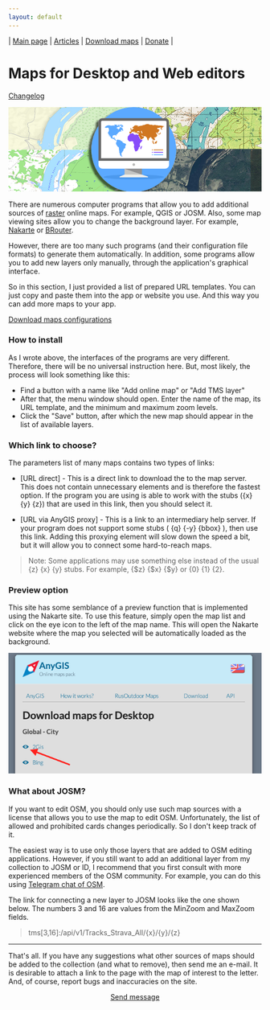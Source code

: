 ```yaml
---
layout: default
---
```


| [Main page][01] | [Articles][02] | [Download maps][03] | [Donate][04] |


[01]: /index_en
[02]: /Web/Html/Articles_en
[03]: /Web/Html/DownloadPage_en
[04]: https://www.donationalerts.com/r/nnngrach




# Maps for Desktop and Web editors

[Changelog][00]

[00]: /Web/Html/Changelog_en

![](/Web/Img/4mapsDesktop.png)

There are numerous computer programs that allow you to add additional sources of [raster][001] online maps. For example, QGIS or JOSM. Also, some map viewing sites allow you to change the background layer. For example, [Nakarte][002] or [BRouter][003].

However, there are too many such programs (and their configuration file formats) to generate them automatically. In addition, some programs allow you to add new layers only manually, through the application's graphical interface.

So in this section, I just provided a list of prepared URL templates. You can just copy and paste them into the app or website you use. And this way you can add more maps to your app.

[Download maps configurations][11]

[001]: /Web/Html/Vektor_and_raster_en
[002]: https://nakarte.me
[003]: https://brouter.de/brouter-web/

[11]: /Web/Html/Download/Desktop_Full_en



### How to install

As I wrote above, the interfaces of the programs are very different. Therefore, there will be no universal instruction here. But, most likely, the process will look something like this:

* Find a button with a name like "Add online map" or "Add TMS layer"
* After that, the menu window should open. Enter the name of the map, its URL template, and the minimum and maximum zoom levels.
* Click the "Save" button, after which the new map should appear in the list of available layers.



### Which link to choose? 

The parameters list of many maps contains two types of links: 

* [URL direct] - This is a direct link to download the to the map server. This does not contain unnecessary elements and is therefore the fastest option. If the program you are using is able to work with the stubs ({x} {y} {z}) that are used in this link, then you should select it.

* [URL via AnyGIS proxy] - This is a link to an intermediary help server. If your program does not support some stubs ( {q} {-y} {bbox} ), then use this link. Adding this proxying element will slow down the speed a bit, but it will allow you to connect some hard-to-reach maps.


> Note: Some applications may use something else instead of the usual {z} {x} {y} stubs. For example, {$z} {$x} {$y}  or  {0} {1} {2}.



### Preview option

This site has some semblance of a preview function that is implemented using the Nakarte site. To use this feature, simply open the map list and click on the eye icon to the left of the map name. This will open the Nakarte website where the map you selected will be automatically loaded as the background.

![](/Web/Img/desktop_eye_icon.png)



### What about JOSM?

If you want to edit OSM, you should only use such map sources with a license that allows you to use the map to edit OSM. Unfortunately, the list of allowed and prohibited cards changes periodically. So I don't keep track of it. 

The easiest way is to use only those layers that are added to OSM editing applications. However, if you still want to add an additional layer from my collection to JOSM or ID, I recommend that you first consult with more experienced members of the OSM community. For example, you can do this using [Telegram chat of OSM][21].

The link for connecting a new layer to JOSM looks like the one shown below. The numbers 3 and 16 are values from the MinZoom and MaxZoom fields.

> tms[3,16]:/api/v1/Tracks_Strava_All/{x}/{y}/{z}


[21]: https://t.me/OpenStreetMapOrg


---

That's all. If you have any suggestions what other sources of maps should be added to the collection (and what to remove), then send me an e-mail. It is desirable to attach a link to the page with the map of interest to the letter. And, of course, report bugs and inaccuracies on the site.


<p align="center">
<a href="/Web/Html/Contacts_en">Send message</a> 
</p>

